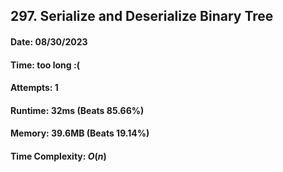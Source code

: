## 297. Serialize and Deserialize Binary Tree

#### Date: 08/30/2023

#### Time: too long :(

#### Attempts: 1

#### Runtime: 32ms (Beats 85.66%)

#### Memory: 39.6MB (Beats 19.14%)

#### Time Complexity: $O(n)$